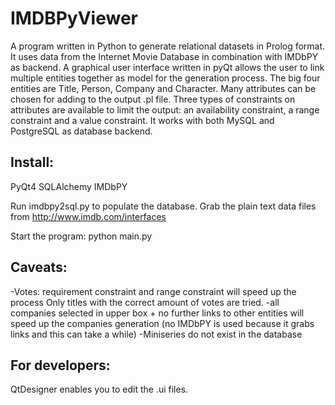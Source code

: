 # IMDBPyViewer
A program written in Python to generate relational datasets in Prolog format. It uses data from the Internet Movie Database in combination with IMDbPY as backend. A graphical user interface written in pyQt allows the user to link multiple entities together as model for the generation process. The big four entities are Title, Person, Company and Character. Many attributes can be chosen for adding to the output .pl file. Three types of constraints on attributes are available to limit the output: an availability constraint, a range constraint and a value constraint. It works with both MySQL and PostgreSQL as database backend.

Install:
--------

PyQt4
SQLAlchemy
IMDbPY

Run imdbpy2sql.py to populate the database.
Grab the plain text data files from http://www.imdb.com/interfaces

Start the program:
python main.py

Caveats:
--------

-Votes: requirement constraint and range constraint will speed up the process
 Only titles with the correct amount of votes are tried.
-all companies selected in upper box + no further links to other entities
 will speed up the companies generation
 (no IMDbPY is used because it grabs links and this can take a while)
-Miniseries do not exist in the database

For developers:
---------------

QtDesigner enables you to edit the .ui files.
